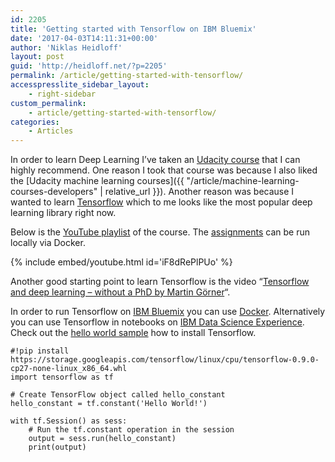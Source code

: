 ```yaml
---
id: 2205
title: 'Getting started with Tensorflow on IBM Bluemix'
date: '2017-04-03T14:11:31+00:00'
author: 'Niklas Heidloff'
layout: post
guid: 'http://heidloff.net/?p=2205'
permalink: /article/getting-started-with-tensorflow/
accesspresslite_sidebar_layout:
    - right-sidebar
custom_permalink:
    - article/getting-started-with-tensorflow/
categories:
    - Articles
---
```


In order to learn Deep Learning I’ve taken an [Udacity course](https://www.udacity.com/course/deep-learning--ud730) that I can highly recommend. One reason I took that course was because I also liked the [Udacity machine learning courses]({{ "/article/machine-learning-courses-developers" | relative_url }}). Another reason was because I wanted to learn [Tensorflow](https://www.tensorflow.org/) which to me looks like the most popular deep learning library right now.

Below is the [YouTube playlist](https://www.youtube.com/playlist?list=PLAwxTw4SYaPn_OWPFT9ulXLuQrImzHfOV) of the course. The [assignments](https://github.com/tensorflow/tensorflow/tree/master/tensorflow/examples/udacity) can be run locally via Docker.

{% include embed/youtube.html id='iF8dRePlPUo' %}

Another good starting point to learn Tensorflow is the video “[Tensorflow and deep learning – without a PhD by Martin Görner](https://www.youtube.com/watch?v=vq2nnJ4g6N0)“.

In order to run Tensorflow on [IBM Bluemix](https://console.ng.bluemix.net/) you can use [Docker](https://hub.docker.com/r/tensorflow/tensorflow/). Alternatively you can use Tensorflow in notebooks on [IBM Data Science Experience](http://datascience.ibm.com/). Check out the [hello world sample](https://apsportal.ibm.com/analytics/notebooks/91440c8b-0bfb-471e-b04e-235e4d9f510d/view?access_token=fb4380415a903111e26cec3bd95d8ba91a04746185c866fecde9d36643fa5585) how to install Tensorflow.

```
#!pip install https://storage.googleapis.com/tensorflow/linux/cpu/tensorflow-0.9.0-cp27-none-linux_x86_64.whl
import tensorflow as tf

# Create TensorFlow object called hello_constant
hello_constant = tf.constant('Hello World!')

with tf.Session() as sess:
    # Run the tf.constant operation in the session
    output = sess.run(hello_constant)
    print(output)
 
```